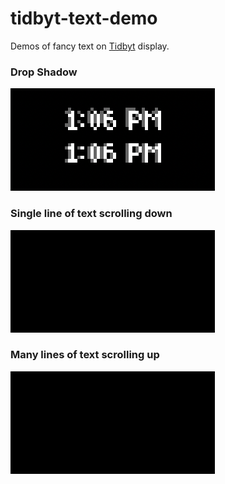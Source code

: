 # tidbyt-text-demo
Demos of fancy text on [Tidbyt](https://tidbyt.com/) display.

### Drop Shadow
![Preview](dropshadow.png)

### Single line of text scrolling down
![Preview](scrolldown.gif)

### Many lines of text scrolling up
![Preview](scrollup.gif)
